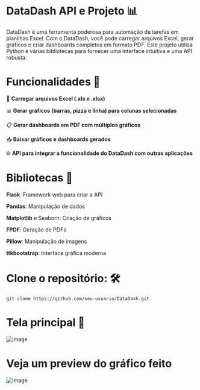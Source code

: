 # **DataDash API e Projeto** 📊 

DataDash é uma ferramenta poderosa para automação de tarefas em planilhas Excel. Com o DataDash, você pode carregar arquivos Excel, gerar gráficos e criar dashboards completos em formato PDF. Este projeto utiliza Python e várias bibliotecas para fornecer uma interface intuitiva e uma API robusta.

# **Funcionalidades** 🎨

📂  **Carregar arquivos Excel (.xls e .xlsx)**

📊  **Gerar gráficos (barras, pizza e linha) para colunas selecionadas**

📋  **Gerar dashboards em PDF com múltiplos gráficos**

📥  **Baixar gráficos e dashboards gerados**

🌐  **API para integrar a funcionalidade do DataDash com outras aplicações**

# **Bibliotecas** 📖
**Flask**: Framework web para criar a API

**Pandas**: Manipulação de dados

**Matplotlib** e Seaborn: Criação de gráficos

**FPDF**: Geração de PDFs

**Pillow**: Manipulação de imagens

**ttkbootstrap**: Interface gráfica moderna



# **Clone o repositório**: 🛠️
```
git clone https://github.com/seu-usuario/DataDash.git
```

# Tela principal 📸
![image](https://github.com/SylvioLeonZanotti/DataDash/assets/123652053/be6d89f5-4c96-4d10-84cf-1edb24ada90a)

# Veja um preview do gráfico feito
![image](https://github.com/SylvioLeonZanotti/DataDash/assets/123652053/7abee92b-e936-4bf0-9d0d-64593c2ee585)

